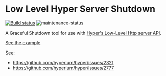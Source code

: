 # Low Level Hyper Server Shutdown

[![Build status](https://github.com/jacob-pro/hyper-graceful/actions/workflows/rust.yml/badge.svg)](https://github.com/jacob-pro/hyper-graceful/actions)
![maintenance-status](https://img.shields.io/badge/maintenance-experimental-blue.svg)

A Graceful Shutdown tool for use with 
[Hyper's Low-Level Http server API](https://docs.rs/hyper/0.14.17/hyper/server/conn/struct.Http.html#method.serve_connection).

[See the example](./examples/example.rs)

See: 

- https://github.com/hyperium/hyper/issues/2321
- https://github.com/hyperium/hyper/issues/2777
